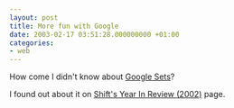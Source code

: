 ```yaml
---
layout: post
title: More fun with Google
date: 2003-02-17 03:51:28.000000000 +01:00
categories:
- web
---
```

How come I didn't know about <a href="http://labs.google.com/sets" title="Try it out!">Google Sets</a>?

I found out about it on <a href="http://www.shift.com/content/10.5/432/1.html" title="Cool stuff!">Shift's Year In Review (2002)</a> page.
